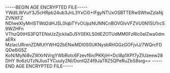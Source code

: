 -----BEGIN AGE ENCRYPTED FILE-----
YWdlLWVuY3J5cHRpb24ub3JnL3YxCi0+IFgyNTUxOSBTTERwSWtwZzlaNjZVNXFZ
NDlweXlyMnlSTWd2dHJSL0lqbTYvOUpzNUNNCnBOVGlvVFZVU0N1SU1rcS9WZHFn
VThzQ0tHS3FQTENsUzZjckliaDJ5Y0EKLS0tIEZOTUdMM0FzRlc0elZwa0dmaERx
MzlacURrenZDMUtYWHQ2bENwMDl0S0UKNysbRHGGzGOFjvlJ/7WQrcFDQDe6I05Z
KoN/MyNi8vZWXrNVrgYWbRotc6Fzevf6n/PKKjiH+Dcl8p1XPf7yZlUzeew28DHY
9o6zUTzNJIusTYCuuIy2Nl/DontQZ4f9JaTRZ5QPeRuZbS8srg==
-----END AGE ENCRYPTED FILE-----
